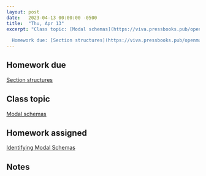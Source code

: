 ```yaml
---
layout: post
date:   2023-04-13 00:00:00 -0500
title:  "Thu, Apr 13"
excerpt: "Class topic: [Modal schemas](https://viva.pressbooks.pub/openmusictheory/chapter/modal-schemas/)
  
  Homework due: [Section structures](https://viva.pressbooks.pub/openmusictheory/chapter/melody-and-phrasing/#assignments)"
---
```


## Homework due

[Section structures](https://viva.pressbooks.pub/openmusictheory/chapter/melody-and-phrasing/#assignments)

## Class topic

[Modal schemas](https://viva.pressbooks.pub/openmusictheory/chapter/modal-schemas/)

## Homework assigned

[Identifying Modal Schemas](https://viva.pressbooks.pub/openmusictheory/chapter/modal-schemas/#assignments)

## Notes

